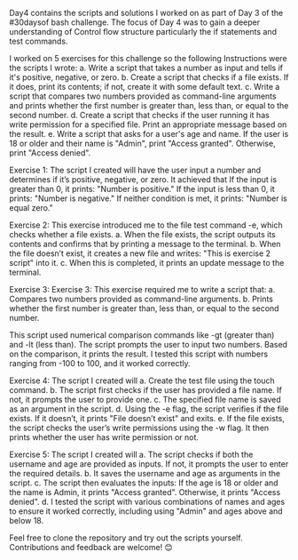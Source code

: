 Day4 contains the scripts and solutions I worked on as part of Day 3 of the #30daysof bash challenge.
The focus of Day 4 was to gain a deeper understanding of Control flow structure particularly the if statements and test commands. 

I worked on 5 exercises for this challenge so the following Instructions were the scripts I wrote:
a. Write a script that takes a number as input and tells if it's positive, negative, or zero.
b. Create a script that checks if a file exists. If it does, print its contents; if not, create it with some default text.
c. Write a script that compares two numbers provided as command-line arguments and prints whether the first number is greater than, less than, or equal to the second number.
d. Create a script that checks if the user running it has write permission for a specified file. Print an appropriate message based on the result.
e. Write a script that asks for a user's age and name. If the user is 18 or older and their name is "Admin", print "Access granted". Otherwise, print "Access denied".


Exercise 1: The script I created will have the user input a number and determines if it’s positive, negative, or zero. It achieved that 
If the input is greater than 0, it prints: "Number is positive."
If the input is less than 0, it prints: "Number is negative."
If neither condition is met, it prints: "Number is equal zero."


Exercise 2: This exercise introduced me to the file test command -e, which checks whether a file exists.
a. When the file exists, the script outputs its contents and confirms that by printing a message to the terminal.
b. When the file doesn’t exist, it creates a new file and writes: "This is exercise 2 script" into it.
c. When this is completed, it prints an update message to the terminal.

Exercise 3: Exercise 3: 
This exercise required me to write a script that:
a. Compares two numbers provided as command-line arguments.
b. Prints whether the first number is greater than, less than, or equal to the second number.

This script used numerical comparison commands like -gt (greater than) and -lt (less than).
 The script prompts the user to input two numbers. Based on the comparison, it prints the result. I tested this script with numbers ranging from -100 to 100, and it worked correctly.

Exercise 4: The script I created will
a. Create the test file using the touch command.
b. The script first checks if the user has provided a file name. If not, it prompts the user to provide one.
c. The specified file name is saved as an argument in the script.
d. Using the -e flag, the script verifies if the file exists. If it doesn’t, it prints "File doesn’t exist" and exits.
e. If the file exists, the script checks the user’s write permissions using the -w flag. It then prints whether the user has write permission or not.


Exercise 5: The script I created will
a. The script checks if both the username and age are provided as inputs. If not, it prompts the user to enter the required details.
b. It saves the username and age as arguments in the script.
c. The script then evaluates the inputs:
If the age is 18 or older and the name is Admin, it prints "Access granted".
Otherwise, it prints "Access denied".
d. I tested the script with various combinations of names and ages to ensure it worked correctly, including using "Admin" and ages above and below 18.

Feel free to clone the repository and try out the scripts yourself. Contributions and feedback are welcome! 😊
